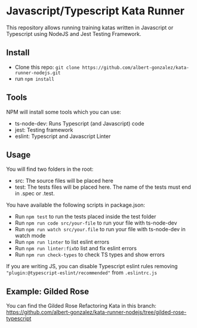 # Javascript/Typescript Kata Runner

This repository allows running training katas written in Javascript or Typescript using NodeJS and Jest Testing Framework.

## Install

- Clone this repo: `git clone https://github.com/albert-gonzalez/kata-runner-nodejs.git`
- run `npm install`

## Tools

NPM will install some tools which you can use:

- ts-node-dev: Runs Typescript (and Javascript) code
- jest: Testing framework
- eslint: Typescript and Javascript Linter

## Usage

You will find two folders in the root:

- src: The source files will be placed here
- test: The tests files will be placed here. The name of the tests must end in .spec or .test.

You have available the following scripts in package.json:

- Run `npm test` to run the tests placed inside the test folder
- Run `npm run code src/your-file` to run your file with ts-node-dev
- Run `npm run watch src/your.file` to run your file with ts-node-dev in watch mode
- Run `npm run linter` to list eslint errors
- Run `npm run linter:fix`to list and fix eslint errors
- Run `npm run check-types` to check TS types and show errors

If you are writing JS, you can disable Typescript eslint rules removing `"plugin:@typescript-eslint/recommended"` from `.eslintrc.js`

## Example: Gilded Rose

You can find the Gilded Rose Refactoring Kata in this branch: https://github.com/albert-gonzalez/kata-runner-nodejs/tree/gilded-rose-typescript
